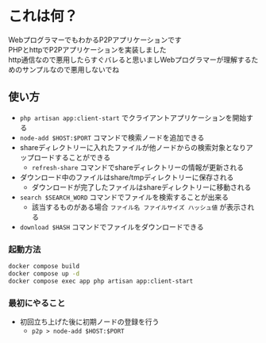 # これは何？

WebプログラマーでもわかるP2Pアプリケーションです  
PHPとhttpでP2Pアプリケーションを実装しました  
http通信なので悪用したらすぐバレると思いましWebプログラマーが理解するためのサンプルなので悪用しないでね

## 使い方

- `php artisan app:client-start` でクライアントアプリケーションを開始する
- `node-add $HOST:$PORT` コマンドで検索ノードを追加できる
- shareディレクトリーに入れたファイルが他ノードからの検索対象となりアップロードすることができる
  - `refresh-share` コマンドでshareディレクトリーの情報が更新される
- ダウンロード中のファイルはshare/tmpディレクトリーに保存される
  - ダウンロードが完了したファイルはshareディレクトリーに移動される
- `search $SEARCH_WORD` コマンドでファイルを検索することが出来る
  - 該当するものがある場合 `ファイル名 ファイルサイズ ハッシュ値` が表示される
- `download $HASH` コマンドでファイルをダウンロードできる

### 起動方法

```bash
docker compose build
docker compose up -d
docker compose exec app php artisan app:client-start
```

### 最初にやること

- 初回立ち上げた後に初期ノードの登録を行う
  - `p2p > node-add $HOST:$PORT`
